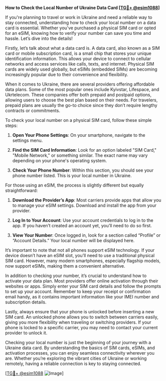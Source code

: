 **How to Check the Local Number of Ukraine Data Card [[TG💪+ @esim1088](https://t.me/s/esim1088)]**

If you're planning to travel or work in Ukraine and need a reliable way to stay connected, understanding how to check your local number on a data card is essential. Whether you've purchased a physical SIM card or opted for an eSIM, knowing how to verify your number can save you time and hassle. Let’s dive into the details!

Firstly, let’s talk about what a data card is. A data card, also known as a SIM card or mobile subscription card, is a small chip that stores your unique identification information. This allows your device to connect to cellular networks and access services like calls, texts, and internet. Physical SIM cards are widely used globally, but eSIMs (embedded SIMs) are becoming increasingly popular due to their convenience and flexibility.

When it comes to Ukraine, there are several providers offering affordable data plans. Some of the most popular ones include Kyivstar, Lifespace, and Ukrtelecom. These companies offer both prepaid and postpaid options, allowing users to choose the best plan based on their needs. For travelers, prepaid plans are usually the go-to choice since they don’t require lengthy contracts or commitments.

To check your local number on a physical SIM card, follow these simple steps:

1. **Open Your Phone Settings**: On your smartphone, navigate to the settings menu.
   
2. **Find the SIM Card Information**: Look for an option labeled "SIM Card," "Mobile Network," or something similar. The exact name may vary depending on your phone's operating system.

3. **Check Your Phone Number**: Within this section, you should see your phone number listed. This is your local number in Ukraine.

For those using an eSIM, the process is slightly different but equally straightforward:

1. **Download the Provider’s App**: Most carriers provide apps that allow you to manage your eSIM settings. Download and install the app from your provider.

2. **Log In to Your Account**: Use your account credentials to log in to the app. If you haven’t created an account yet, you’ll need to do so first.

3. **View Your Number**: Once logged in, look for a section called “Profile” or “Account Details.” Your local number will be displayed here.

It’s important to note that not all phones support eSIM technology. If your device doesn’t have an eSIM slot, you’ll need to use a traditional physical SIM card. However, many modern smartphones, especially flagship models, now support eSIMs, making them a convenient alternative.

In addition to checking your number, it’s crucial to understand how to activate your data plan. Most providers offer online activation through their websites or apps. Simply enter your SIM card details and follow the prompts to set up your account. Remember to keep your receipt or confirmation email handy, as it contains important information like your IMEI number and subscription details.

Lastly, always ensure that your phone is unlocked before inserting a new SIM card. An unlocked phone allows you to switch between carriers easily, giving you more flexibility when traveling or switching providers. If your phone is locked to a specific carrier, you may need to contact your current provider to unlock it.

Checking your local number is just the beginning of your journey with a Ukraine data card. By understanding the basics of SIM cards, eSIMs, and activation processes, you can enjoy seamless connectivity wherever you are. Whether you’re exploring the vibrant cities of Ukraine or working remotely, having a reliable connection is key to staying connected.

[[TG💪+ @esim1088](https://t.me/s/esim1088) ![Image](https://i.postimg.cc/Y0z9fWf4/image.png)]